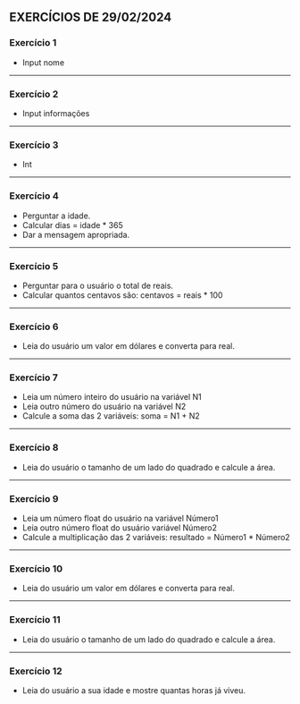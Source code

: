 ## EXERCÍCIOS DE 29/02/2024

### Exercício 1

- Input nome

<hr>

### Exercício 2

- Input informações

<hr>

### Exercício 3

- Int

<hr>

### Exercício 4

- Perguntar a idade.
- Calcular dias = idade * 365
- Dar a mensagem apropriada.


<hr>

### Exercício 5

- Perguntar para o usuário o total de reais.
- Calcular quantos centavos são: centavos = reais * 100

<hr>

### Exercício 6

- Leia do usuário um valor em dólares e converta para real.

<hr>

### Exercício 7

-  Leia um número inteiro do usuário na variável N1
- Leia outro número do usuário na variável N2
- Calcule a soma das 2 variáveis: soma = N1 + N2

<hr>

### Exercício 8

- Leia do usuário o tamanho de um lado do quadrado e calcule a área.

<hr>

### Exercício 9

- Leia um número float do usuário na variável Número1
- Leia outro número float do usuário variável Número2
- Calcule a multiplicação das 2 variáveis: resultado = Número1 * Número2

<hr>

### Exercício 10

- Leia do usuário um valor em dólares e converta para real.

<hr>

### Exercício 11

- Leia do usuário o tamanho de um lado do quadrado e calcule a área.

<hr>

### Exercício 12

- Leia do usuário a sua idade e mostre quantas horas já viveu.

